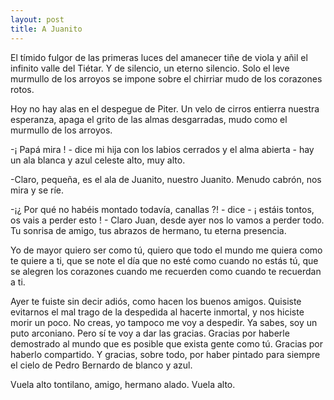 ```yaml
---
layout: post
title: A Juanito
---
```


El tímido fulgor de las primeras luces del amanecer tiñe de viola y añil el infinito valle del Tiétar. Y de silencio, un eterno silencio. Solo el leve murmullo de los arroyos se impone sobre el chirriar mudo de los corazones rotos.

Hoy no hay alas en el despegue de Piter. Un velo de cirros entierra nuestra esperanza, apaga el grito de las almas desgarradas, mudo como el murmullo de los arroyos.

-¡ Papá mira ! - dice mi hija con los labios cerrados y el alma abierta - hay un ala blanca y azul celeste alto, muy alto.

-Claro, pequeña, es el ala de Juanito, nuestro Juanito. Menudo cabrón, nos mira y se ríe.

-¡¿ Por qué no habéis montado todavía, canallas ?! - dice - ¡ estáis tontos, os vais a perder esto ! - Claro Juan, desde ayer nos lo vamos a perder todo. Tu sonrisa de amigo, tus abrazos de hermano, tu eterna presencia.

Yo de mayor quiero ser como tú, quiero que todo el mundo me quiera como te quiere a ti, que se note el día que no esté como cuando no estás tú, que se alegren los corazones cuando me recuerden como cuando te
recuerdan a ti.

Ayer te fuiste sin decir adiós, como hacen los buenos amigos. Quisiste evitarnos el mal trago de la despedida al hacerte inmortal, y nos hiciste morir un poco. No creas, yo tampoco me voy a despedir. Ya sabes, soy un puto arconiano. Pero sí te voy a dar las gracias. Gracias por haberle demostrado al mundo que es posible que exista gente como tú.  Gracias por haberlo compartido. Y gracias, sobre todo, por haber pintado para siempre el cielo de Pedro Bernardo de blanco y azul.

Vuela alto tontilano, amigo, hermano alado. Vuela alto.
